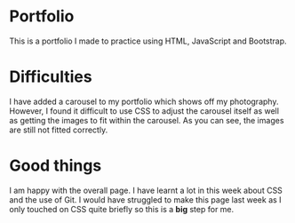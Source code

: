 # Portfolio
This is a portfolio I made to practice using HTML, JavaScript and Bootstrap.

# Difficulties
I have added a carousel to my portfolio which shows off my photography. However, I found it difficult to use CSS to adjust the carousel itself as well as getting the images to fit within the carousel. As you can see, the images are still not fitted correctly.

# Good things
I am happy with the overall page. I have learnt a lot in this week about CSS and the use of Git. I would have struggled to make this page last week as I only touched on CSS quite briefly so this is a __big__ step for me.
